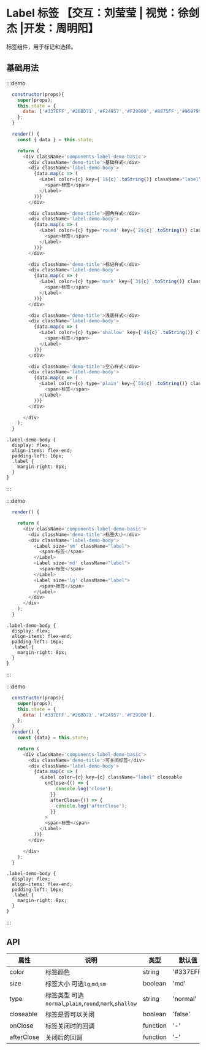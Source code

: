# Label 标签 【交互：刘莹莹 | 视觉：徐剑杰 |开发：周明阳】

标签组件，用于标记和选择。

## 基础用法

:::demo

```js
  constructor(props){
    super(props);
    this.state = {
      data: ['#337EFF','#26BD71','#F24957','#F29900','#8875FF','#969799'],
    };
  }

  render() {
    const { data } = this.state;

    return (
      <div className='components-label-demo-basic'>
        <div className='demo-title'>基础样式</div>
        <div className='label-demo-body'>
          {data.map(c => (
            <Label color={c} key={`1${c}`.toString()} className="label">
              <span>标签</span>
            </Label>
          ))}
        </div>

        <div className='demo-title'>圆角样式</div>
        <div className='label-demo-body'>
          {data.map(c => (
            <Label color={c} type='round' key={`2${c}`.toString()} className="label">
              <span>标签</span>
            </Label>
          ))}
        </div>

        <div className='demo-title'>标记样式</div>
        <div className='label-demo-body'>
          {data.map(c => (
            <Label color={c} type='mark' key={`3${c}`.toString()} className="label">
              <span>标签</span>
            </Label>
          ))}
        </div>

        <div className='demo-title'>浅底样式</div>
        <div className='label-demo-body'>
          {data.map(c => (
            <Label color={c} type='shallow' key={`4${c}`.toString()} className="label">
              <span>标签</span>
            </Label>
          ))}
        </div>

        <div className='demo-title'>空心样式</div>
        <div className='label-demo-body'>
          {data.map(c => (
            <Label color={c} type='plain' key={`5${c}`.toString()} className="label">
              <span>标签</span>
            </Label>
          ))}
        </div>

      </div>
    );
  }
```

```less
.label-demo-body {
  display: flex;
  align-items: flex-end;
  padding-left: 16px;
  .label {
    margin-right: 8px;
  }
}
```

:::

:::demo

```js
  render() {

    return (
      <div className='components-label-demo-basic'>
        <div className='demo-title'>标签大小</div>
        <div className='label-demo-body'>
          <Label size='sm' className="label">
            <span>标签</span>
          </Label>
          <Label size='md' className="label">
            <span>标签</span>
          </Label>
          <Label size='lg' className="label">
            <span>标签</span>
          </Label>
        </div>
      </div>
    );
  }
```

```less
.label-demo-body {
  display: flex;
  align-items: flex-end;
  padding-left: 16px;
  .label {
    margin-right: 8px;
  }
}
```

:::

:::demo

```js
  constructor(props){
    super(props);
    this.state = {
      data: ['#337EFF','#26BD71','#F24957','#F29900'],
    };
  }
  render() {
    const {data} = this.state;

    return (
      <div className='components-label-demo-basic'>
        <div className='demo-title'>可关闭标签</div>
        <div className='label-demo-body'>
          {data.map(c => (
            <Label color={c} key={c} className="label" closeable
              onClose={() => {
                  console.log('close');
                }}
                afterClose={() => {
                  console.log('afterClose');
                }}
              >
              <span>标签</span>
            </Label>
          ))}
        </div>

      </div>
    );
  }
```

```less
.label-demo-body {
  display: flex;
  align-items: flex-end;
  padding-left: 16px;
  .label {
    margin-right: 8px;
  }
}
```

:::

## API

| 属性       | 说明                                                   | 类型     | 默认值    |
| ---------- | ------------------------------------------------------ | -------- | --------- |
| color      | 标签颜色                                               | string   | '#337EFF' |
| size       | 标签大小 可选`lg`,`md`,`sm`                            | boolean  | 'md'      |
| type       | 标签类型 可选`normal`,`plain`,`round`,`mark`,`shallow` | string   | 'normal'  |
| closeable  | 标签是否可以关闭                                       | boolean  | 'false'   |
| onClose    | 标签关闭时的回调                                       | function | '-'       |
| afterClose | 关闭后的回调                                           | function | '-'       |
